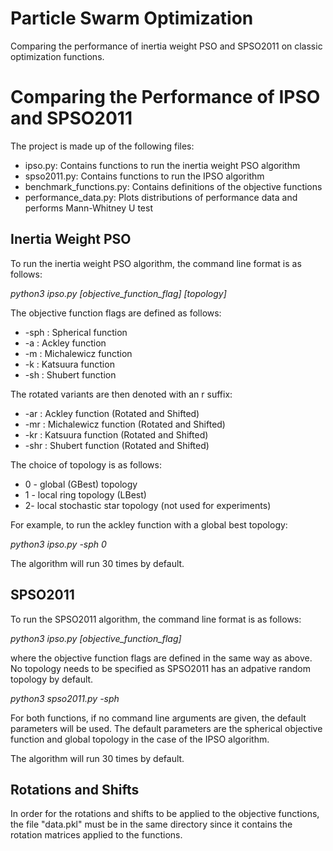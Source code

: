 # Particle Swarm Optimization
Comparing the performance of inertia weight PSO and SPSO2011 on classic optimization functions.

# Comparing the Performance of IPSO and SPSO2011 

The project is made up of the following files:
- ipso.py: Contains functions to run the inertia weight PSO algorithm
- spso2011.py: Contains functions to run the IPSO algorithm
- benchmark_functions.py: Contains definitions of the objective functions
- performance_data.py: Plots distributions of performance data and performs Mann-Whitney U test


## Inertia Weight PSO

To run the inertia weight PSO algorithm, the command line format is as follows:

*python3 ipso.py [objective_function_flag] [topology]*

The objective function flags are defined as follows:
- -sph : Spherical function
- -a : Ackley function
- -m : Michalewicz function
- -k : Katsuura function
- -sh : Shubert function 

The rotated variants are then denoted with an r suffix:

- -ar : Ackley function (Rotated and Shifted)
- -mr : Michalewicz function (Rotated and Shifted)
- -kr : Katsuura function (Rotated and Shifted)
- -shr : Shubert function (Rotated and Shifted)


The choice of topology is as follows:

- 0 - global (GBest) topology
- 1 - local ring topology (LBest)
- 2- local stochastic star topology (not used for experiments)


For example, to run the ackley function with a global best topology:

*python3 ipso.py -sph 0* 

The algorithm will run 30 times by default.


## SPSO2011

To run the SPSO2011 algorithm, the command line format is as follows:

*python3 ipso.py [objective_function_flag]*

where the objective function flags are defined in the same way as above. 
No topology needs to be specified as SPSO2011 has an adpative random topology by default.

*python3 spso2011.py -sph* 


For both functions, if no command line arguments are given, the default parameters will be used.
The default parameters are the spherical objective function and global topology in the case of the IPSO algorithm.

The algorithm will run 30 times by default.


## Rotations and Shifts

In order for the rotations and shifts to be applied to the objective functions, the file "data.pkl" must be in the same directory since it contains the rotation matrices applied to the functions.
